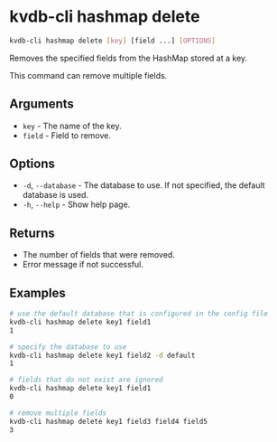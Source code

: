 # kvdb-cli hashmap delete

```sh
kvdb-cli hashmap delete [key] [field ...] [OPTIONS]
```

Removes the specified fields from the HashMap stored at a key.

This command can remove multiple fields.

## Arguments

- `key` - The name of the key.
- `field` - Field to remove.

## Options

- `-d`, `--database` - The database to use. If not specified, the default database is used.
- `-h`, `--help` - Show help page.

## Returns

- The number of fields that were removed.
- Error message if not successful.

## Examples

```sh
# use the default database that is configured in the config file
kvdb-cli hashmap delete key1 field1
1

# specify the database to use
kvdb-cli hashmap delete key1 field2 -d default
1

# fields that do not exist are ignored
kvdb-cli hashmap delete key1 field1
0

# remove multiple fields
kvdb-cli hashmap delete key1 field3 field4 field5
3
```